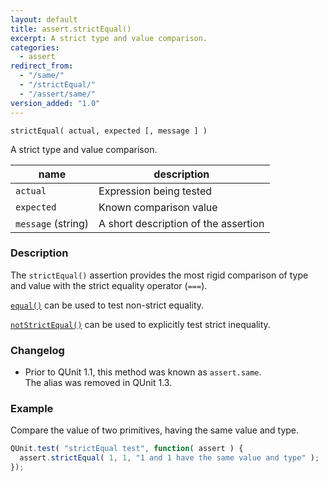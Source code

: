 ```yaml
---
layout: default
title: assert.strictEqual()
excerpt: A strict type and value comparison.
categories:
  - assert
redirect_from:
  - "/same/"
  - "/strictEqual/"
  - "/assert/same/"
version_added: "1.0"
---
```


`strictEqual( actual, expected [, message ] )`

A strict type and value comparison.

| name               | description                          |
|--------------------|--------------------------------------|
| `actual`           | Expression being tested              |
| `expected`         | Known comparison value               |
| `message` (string) | A short description of the assertion |

### Description

The `strictEqual()` assertion provides the most rigid comparison of type and value with the strict equality operator (`===`).

[`equal()`](./equal.md) can be used to test non-strict equality.

[`notStrictEqual()`](./notStrictEqual.md) can be used to explicitly test strict inequality.

### Changelog

* Prior to QUnit 1.1, this method was known as `assert.same`.<br>The alias was removed in QUnit 1.3.

### Example

Compare the value of two primitives, having the same value and type.

```js
QUnit.test( "strictEqual test", function( assert ) {
  assert.strictEqual( 1, 1, "1 and 1 have the same value and type" );
});
```
